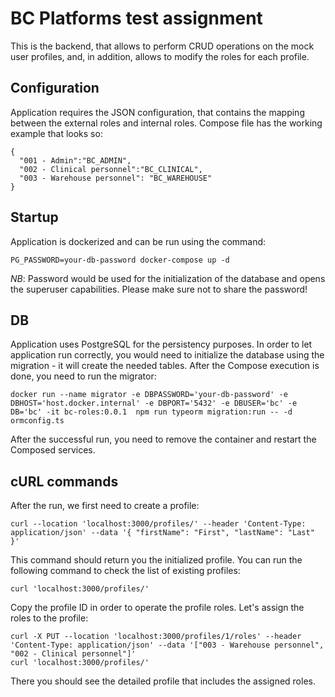 # BC Platforms test assignment

This is the backend, that allows to perform CRUD operations on the mock user profiles, and, in addition, allows to modify the roles for each profile.

## Configuration

Application requires the JSON configuration, that contains the mapping between the external roles and internal roles. Compose file has the working example that looks so:

```
{
  "001 - Admin":"BC_ADMIN",
  "002 - Clinical personnel":"BC_CLINICAL",
  "003 - Warehouse personnel": "BC_WAREHOUSE"
}
```

## Startup

Application is dockerized and can be run using the command:

```
PG_PASSWORD=your-db-password docker-compose up -d
```

*NB*: Password would be used for the initialization of the database and opens the superuser capabilities. Please make sure not to share the password!

## DB

Application uses PostgreSQL for the persistency purposes. In order to let application run correctly, you would need to initialize the database using the migration - it will create the needed tables.
After the Compose execution is done, you need to run the migrator:

```
docker run --name migrator -e DBPASSWORD='your-db-password' -e DBHOST='host.docker.internal' -e DBPORT='5432' -e DBUSER='bc' -e DB='bc' -it bc-roles:0.0.1  npm run typeorm migration:run -- -d ormconfig.ts
```

After the successful run, you need to remove the container and restart the Composed services.

## cURL commands

After the run, we first need to create a profile:

```
curl --location 'localhost:3000/profiles/' --header 'Content-Type: application/json' --data '{ "firstName": "First", "lastName": "Last" }'
```

This command should return you the initialized profile. You can run the following command to check the list of existing profiles:

```
curl 'localhost:3000/profiles/'
```

Copy the profile ID in order to operate the profile roles. Let's assign the roles to the profile:

```
curl -X PUT --location 'localhost:3000/profiles/1/roles' --header 'Content-Type: application/json' --data '["003 - Warehouse personnel", "002 - Clinical personnel"]'
curl 'localhost:3000/profiles/'
```

There you should see the detailed profile that includes the assigned roles.

